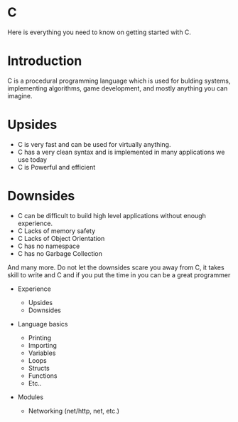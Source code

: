 # C

Here is everything you need to know on getting started with C.

# Introduction

C is a procedural programming language which is used for bulding systems, implementing algorithms, game development, and mostly anything you can imagine.

# Upsides

- C is very fast and can be used for virtually anything. 
- C has a very clean syntax and is implemented in many applications we use today
- C is Powerful and efficient



# Downsides

- C can be difficult to build high level applications without enough experience.
- C Lacks of memory safety 
- C Lacks of Object Orientation
- C has no namespace
- C has no Garbage Collection

And many more. Do not let the downsides scare you away from C, it takes skill to write and C and if you put the time in you can be a great programmer


- Experience
  - Upsides
  - Downsides

- Language basics
  - Printing
  - Importing
  - Variables
  - Loops
  - Structs
  - Functions
  - Etc..

- Modules
  - Networking (net/http, net, etc.)
